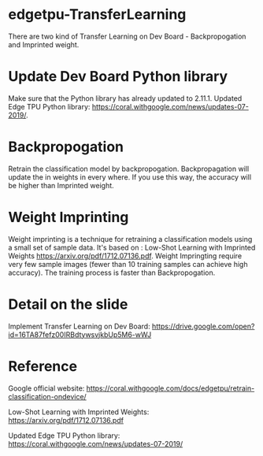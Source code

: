 # edgetpu-TransferLearning
There are two kind of Transfer Learning on Dev Board - Backpropogation and Imprinted weight.

# Update Dev Board Python library
Make sure that the Python library has already updated to 2.11.1.
Updated Edge TPU Python library: https://coral.withgoogle.com/news/updates-07-2019/.

# Backpropogation
Retrain the classification model by backpropogation.
Backpropagation will update the in weights in every where.
If you use this way, the accuracy will be higher than Imprinted weight.

# Weight Imprinting
Weight imprinting is a technique for retraining a classification models using a small set of sample data.
It's based on : Low-Shot Learning with Imprinted Weights https://arxiv.org/pdf/1712.07136.pdf.
Weight Impringting require very few sample images (fewer than 10 training samples can achieve high accuracy).
The training process is faster than Backpropogation.

# Detail on the slide
Implement Transfer Learning on Dev Board:
https://drive.google.com/open?id=16TA87fefz00IRBdtywsvjkbUp5M6-wWJ

# Reference
Google official website:
https://coral.withgoogle.com/docs/edgetpu/retrain-classification-ondevice/

Low-Shot Learning with Imprinted Weights:
https://arxiv.org/pdf/1712.07136.pdf

Updated Edge TPU Python library: 
https://coral.withgoogle.com/news/updates-07-2019/

